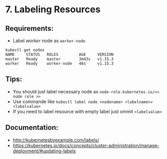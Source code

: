 # 7. Labeling Resources

## Requirements:
- Label *worker* node as `worker-node`

```
kubectl get nodes
NAME     STATUS   ROLES         AGE     VERSION
master   Ready    master        3m43s   v1.15.3
worker   Ready    worker-node   46s     v1.15.3
```

## Tips:
- You should just label necessary node as `node-role.kubernetes.io/<< node role >>`
- Use commande like `kubectl label node <nodename> <labelname>=<labelvalue>`
- If you need to label resource with empty label just ommit `<labelvalue>`

## Documentation:
- http://kubernetesbyexample.com/labels/
- https://kubernetes.io/docs/concepts/cluster-administration/manage-deployment/#updating-labels
